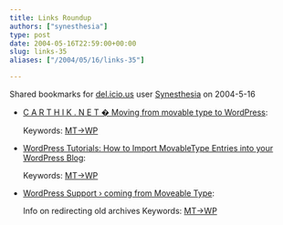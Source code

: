 ```yaml
---
title: Links Roundup
authors: ["synesthesia"]
type: post
date: 2004-05-16T22:59:00+00:00
slug: links-35 
aliases: ["/2004/05/16/links-35"]

---
```

Shared bookmarks for [del.icio.us][1] user  [Synesthesia][2] on 2004-5-16

  * [C A R T H I K . N E T � Moving from movable type to WordPress][3]:
   
    Keywords: [MT->WP][4]
  * [WordPress Tutorials: How to Import MovableType Entries into your WordPress Blog][5]:
   
    Keywords: [MT->WP][4]
  * [WordPress Support › coming from Moveable Type][6]:
  
    Info on redirecting old archives Keywords: [MT->WP][4]

 [1]: https://del.icio.us/
 [2]: https://del.icio.us/synesthesia
 [3]: https://blog.carthik.net/vault/2004/05/14/movabletype-to-wordpress/ "https://blog.carthik.net/vault/2004/05/14/movabletype-to-wordpress/"
 [4]: https://del.icio.us/synesthesia/MT->WP
 [5]: https://carthik.net/wpdocs/importmt.html "https://carthik.net/wpdocs/importmt.html"
 [6]: https://wordpress.org/support/3/3670 "https://wordpress.org/support/3/3670"